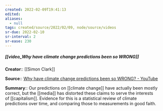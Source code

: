 ```yaml
---
created: 2022-02-09T19:41:13 
edited: 
aliases:
  - null
tags: created/source/2022/02/09, node/source/videos
sr-due: 2022-02-10
sr-interval: 2
sr-ease: 230
---
```


##### [[video_Why have climate change predictions been so WRONG]]
**Creator**:: [[Simon Clark]]
 
**Source**:: [Why have climate change predictions been so WRONG? - YouTube](https://www.youtube.com/watch?v=f4zul0BuO8A)

**Summary**:: Our predictions on [[climate change]] have actually been mostly correct, but the [[media]] has distorted these claims to serve the interests of [[capitalism]]. Evidence for this is a statistical review of climate predictions over time, and comparing those to measurements in good faith. 
